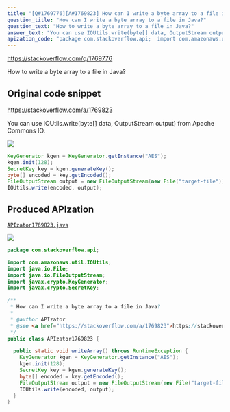 ```yaml
---
title: "[Q#1769776][A#1769823] How can I write a byte array to a file in Java?"
question_title: "How can I write a byte array to a file in Java?"
question_text: "How to write a byte array to a file in Java?"
answer_text: "You can use IOUtils.write(byte[] data, OutputStream output) from Apache Commons IO."
apization_code: "package com.stackoverflow.api;  import com.amazonaws.util.IOUtils; import java.io.File; import java.io.FileOutputStream; import javax.crypto.KeyGenerator; import javax.crypto.SecretKey;  /**  * How can I write a byte array to a file in Java?  *  * @author APIzator  * @see <a href=\"https://stackoverflow.com/a/1769823\">https://stackoverflow.com/a/1769823</a>  */ public class APIzator1769823 {    public static void writeArray() throws RuntimeException {     KeyGenerator kgen = KeyGenerator.getInstance(\"AES\");     kgen.init(128);     SecretKey key = kgen.generateKey();     byte[] encoded = key.getEncoded();     FileOutputStream output = new FileOutputStream(new File(\"target-file\"));     IOUtils.write(encoded, output);   } }"
---
```


https://stackoverflow.com/q/1769776

How to write a byte array to a file in Java?



## Original code snippet

https://stackoverflow.com/a/1769823

You can use IOUtils.write(byte[] data, OutputStream output) from Apache Commons IO.

<div class="code-logo"><img src="/stackoverflow.png" /></div>

```java
KeyGenerator kgen = KeyGenerator.getInstance("AES");
kgen.init(128);
SecretKey key = kgen.generateKey();
byte[] encoded = key.getEncoded();
FileOutputStream output = new FileOutputStream(new File("target-file"));
IOUtils.write(encoded, output);
```

## Produced APIzation

[`APIzator1769823.java`](https://github.com/pasqualesalza/apization-temp-data/raw/master/search/APIzator1769823.java)

<div class="code-logo"><img src="/apizator.png" /></div>

```java
package com.stackoverflow.api;

import com.amazonaws.util.IOUtils;
import java.io.File;
import java.io.FileOutputStream;
import javax.crypto.KeyGenerator;
import javax.crypto.SecretKey;

/**
 * How can I write a byte array to a file in Java?
 *
 * @author APIzator
 * @see <a href="https://stackoverflow.com/a/1769823">https://stackoverflow.com/a/1769823</a>
 */
public class APIzator1769823 {

  public static void writeArray() throws RuntimeException {
    KeyGenerator kgen = KeyGenerator.getInstance("AES");
    kgen.init(128);
    SecretKey key = kgen.generateKey();
    byte[] encoded = key.getEncoded();
    FileOutputStream output = new FileOutputStream(new File("target-file"));
    IOUtils.write(encoded, output);
  }
}

```